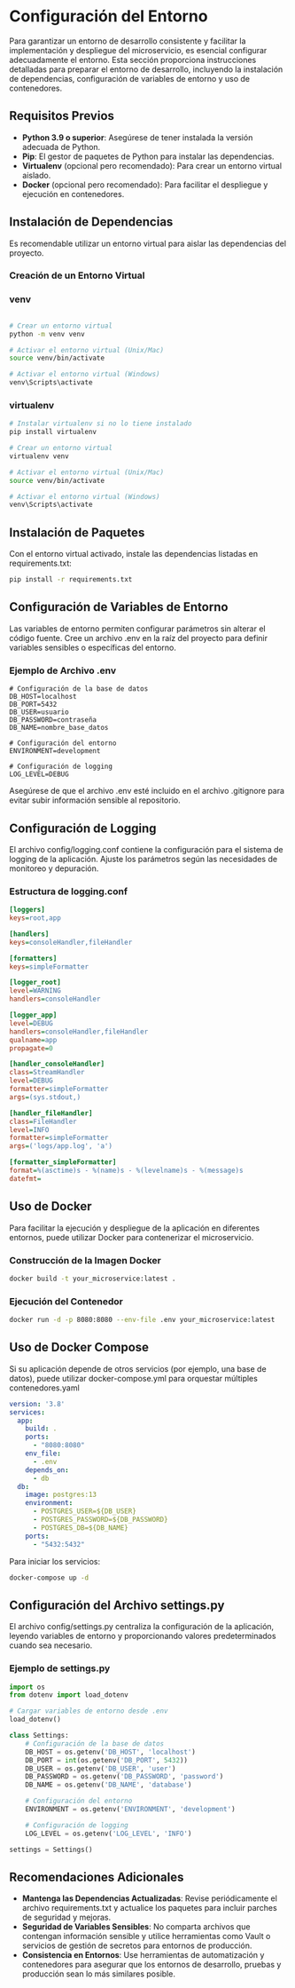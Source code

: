 # Configuración del Entorno

Para garantizar un entorno de desarrollo consistente y facilitar la implementación y despliegue del microservicio, es esencial configurar adecuadamente el entorno. Esta sección proporciona instrucciones detalladas para preparar el entorno de desarrollo, incluyendo la instalación de dependencias, configuración de variables de entorno y uso de contenedores.

## Requisitos Previos

- **Python 3.9 o superior**: Asegúrese de tener instalada la versión adecuada de Python.
- **Pip**: El gestor de paquetes de Python para instalar las dependencias.
- **Virtualenv** (opcional pero recomendado): Para crear un entorno virtual aislado.
- **Docker** (opcional pero recomendado): Para facilitar el despliegue y ejecución en contenedores.

## Instalación de Dependencias

Es recomendable utilizar un entorno virtual para aislar las dependencias del proyecto.

### Creación de un Entorno Virtual

### venv
```bash

# Crear un entorno virtual
python -m venv venv

# Activar el entorno virtual (Unix/Mac)
source venv/bin/activate

# Activar el entorno virtual (Windows)
venv\Scripts\activate
```

### virtualenv
```bash
# Instalar virtualenv si no lo tiene instalado
pip install virtualenv

# Crear un entorno virtual
virtualenv venv

# Activar el entorno virtual (Unix/Mac)
source venv/bin/activate

# Activar el entorno virtual (Windows)
venv\Scripts\activate
```

## Instalación de Paquetes
Con el entorno virtual activado, instale las dependencias listadas en requirements.txt:

```bash
pip install -r requirements.txt
```

## Configuración de Variables de Entorno

Las variables de entorno permiten configurar parámetros sin alterar el código fuente. Cree un archivo .env en la raíz del proyecto para definir variables sensibles o específicas del entorno.

### Ejemplo de Archivo .env
```env
# Configuración de la base de datos
DB_HOST=localhost
DB_PORT=5432
DB_USER=usuario
DB_PASSWORD=contraseña
DB_NAME=nombre_base_datos

# Configuración del entorno
ENVIRONMENT=development

# Configuración de logging
LOG_LEVEL=DEBUG
```

Asegúrese de que el archivo .env esté incluido en el archivo .gitignore para evitar subir información sensible al repositorio.

## Configuración de Logging
El archivo config/logging.conf contiene la configuración para el sistema de logging de la aplicación. Ajuste los parámetros según las necesidades de monitoreo y depuración.

### Estructura de logging.conf
```ini
[loggers]
keys=root,app

[handlers]
keys=consoleHandler,fileHandler

[formatters]
keys=simpleFormatter

[logger_root]
level=WARNING
handlers=consoleHandler

[logger_app]
level=DEBUG
handlers=consoleHandler,fileHandler
qualname=app
propagate=0

[handler_consoleHandler]
class=StreamHandler
level=DEBUG
formatter=simpleFormatter
args=(sys.stdout,)

[handler_fileHandler]
class=FileHandler
level=INFO
formatter=simpleFormatter
args=('logs/app.log', 'a')

[formatter_simpleFormatter]
format=%(asctime)s - %(name)s - %(levelname)s - %(message)s
datefmt=
```

## Uso de Docker

Para facilitar la ejecución y despliegue de la aplicación en diferentes entornos, puede utilizar Docker para contenerizar el microservicio.

### Construcción de la Imagen Docker
```bash
docker build -t your_microservice:latest .
```

### Ejecución del Contenedor
```bash
docker run -d -p 8080:8080 --env-file .env your_microservice:latest
```

## Uso de Docker Compose
Si su aplicación depende de otros servicios (por ejemplo, una base de datos), puede utilizar docker-compose.yml para orquestar múltiples contenedores.yaml

```yaml
version: '3.8'
services:
  app:
    build: .
    ports:
      - "8080:8080"
    env_file:
      - .env
    depends_on:
      - db
  db:
    image: postgres:13
    environment:
      - POSTGRES_USER=${DB_USER}
      - POSTGRES_PASSWORD=${DB_PASSWORD}
      - POSTGRES_DB=${DB_NAME}
    ports:
      - "5432:5432"
```

Para iniciar los servicios:

```bash
docker-compose up -d
```

## Configuración del Archivo settings.py
El archivo config/settings.py centraliza la configuración de la aplicación, leyendo variables de entorno y proporcionando valores predeterminados cuando sea necesario.

### Ejemplo de settings.py
```python
import os
from dotenv import load_dotenv

# Cargar variables de entorno desde .env
load_dotenv()

class Settings:
    # Configuración de la base de datos
    DB_HOST = os.getenv('DB_HOST', 'localhost')
    DB_PORT = int(os.getenv('DB_PORT', 5432))
    DB_USER = os.getenv('DB_USER', 'user')
    DB_PASSWORD = os.getenv('DB_PASSWORD', 'password')
    DB_NAME = os.getenv('DB_NAME', 'database')

    # Configuración del entorno
    ENVIRONMENT = os.getenv('ENVIRONMENT', 'development')

    # Configuración de logging
    LOG_LEVEL = os.getenv('LOG_LEVEL', 'INFO')

settings = Settings()
```

## Recomendaciones Adicionales
- **Mantenga las Dependencias Actualizadas**: Revise periódicamente el archivo requirements.txt y actualice los paquetes para incluir parches de seguridad y mejoras.
- **Seguridad de Variables Sensibles**: No comparta archivos que contengan información sensible y utilice herramientas como Vault o servicios de gestión de secretos para entornos de producción.
- **Consistencia en Entornos**: Use herramientas de automatización y contenedores para asegurar que los entornos de desarrollo, pruebas y producción sean lo más similares posible.